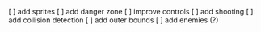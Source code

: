 [ ] add sprites
[ ] add danger zone
[ ] improve controls
[ ] add shooting
[ ] add collision detection
[ ] add outer bounds
[ ] add enemies (?)

